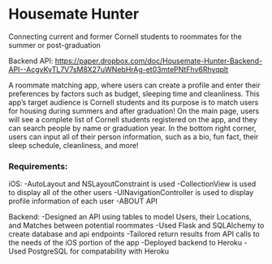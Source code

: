 # Housemate Hunter
Connecting current and former Cornell students to roommates for the summer or post-graduation

Backend API: https://paper.dropbox.com/doc/Housemate-Hunter-Backend-API--AcgyKyTL7V7sM8X27uWNebHrAg-et03mtePNtFhv6Rhyqplt

A roommate matching app, where users can create a profile and enter their preferences by factors such as budget, sleeping time and cleanliness. This app’s target audience is Cornell students and its purpose is to match users for housing during summers and after graduation! On the main page, users will see a complete list of Cornell students registered on the app, and they can search people by name or graduation year. In the bottom right corner, users can input all of their person information, such as a bio, fun fact, their sleep schedule, cleanliness, and more!

### Requirements:

iOS:
-AutoLayout and NSLayoutConstraint is used 
-CollectionView is used to display all of the other users
-UINavigationController is used to display profile information of each user
-ABOUT API

Backend:
-Designed an API using tables to model Users, their Locations, and Matches between potential roommates
-Used Flask and SQLAlchemy to create database and api endpoints
-Tailored return results from API calls to the needs of the iOS portion of the app
-Deployed backend to Heroku
-Used PostgreSQL for compatability with Heroku
